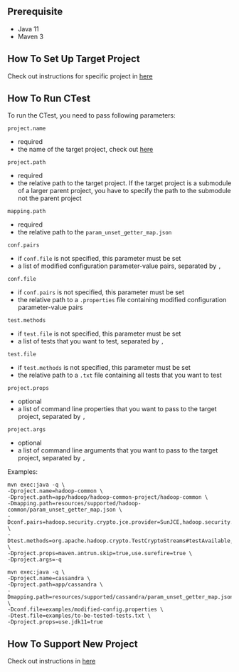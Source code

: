 ## Prerequisite
- Java 11
- Maven 3

## How To Set Up Target Project
Check out instructions for specific project in [here](./resources/supported/)

## How To Run CTest
To run the CTest, you need to pass following parameters:

`project.name`
- required
- the name of the target project, check out [here](./resources/supported/)

`project.path`
- required
- the relative path to the target project. If the target project is a submodule of a larger parent project, you have to specify the path to the submodule not the parent project

`mapping.path`
- required
- the relative path to the `param_unset_getter_map.json`

`conf.pairs`
- if `conf.file` is not specified, this parameter must be set
- a list of modified configuration parameter-value pairs, separated by `,`

`conf.file`
- if `conf.pairs` is not specified, this parameter must be set
- the relative path to a `.properties` file containing modified configuration parameter-value pairs

`test.methods`
- if `test.file` is not specified, this parameter must be set
- a list of tests that you want to test, separated by `,`

`test.file`
- if `test.methods` is not specified, this parameter must be set
- the relative path to a `.txt` file containing all tests that you want to test

`project.props`
- optional
- a list of command line properties that you want to pass to the target project, separated by `,`

`project.args`
- optional
- a list of command line arguments that you want to pass to the target project, separated by `,`

Examples:
```
mvn exec:java -q \
-Dproject.name=hadoop-common \
-Dproject.path=app/hadoop/hadoop-common-project/hadoop-common \
-Dmapping.path=resources/supported/hadoop-common/param_unset_getter_map.json \
-Dconf.pairs=hadoop.security.crypto.jce.provider=SunJCE,hadoop.security.crypto.cipher.suite=AES/CTR/NoPadding \
-Dtest.methods=org.apache.hadoop.crypto.TestCryptoStreams#testAvailable,org.apache.hadoop.crypto.TestCryptoStreamsNormal#testSkip,org.apache.hadoop.ha.TestZKFailoverController#testCedeActive \
-Dproject.props=maven.antrun.skip=true,use.surefire=true \
-Dproject.args=-q
```

```
mvn exec:java -q \
-Dproject.name=cassandra \
-Dproject.path=app/cassandra \
-Dmapping.path=resources/supported/cassandra/param_unset_getter_map.json \
-Dconf.file=examples/modified-config.properties \
-Dtest.file=examples/to-be-tested-tests.txt \
-Dproject.props=use.jdk11=true
```

## How To Support New Project
Check out instructions in [here](./docs/Support-New-Project.md)